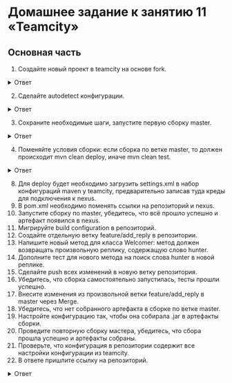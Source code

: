 # Домашнее задание к занятию 11 «Teamcity»   

## Основная часть   

1. Создайте новый проект в teamcity на основе fork.

<details>
<summary>Ответ</summary>
<br>

![Снимок экрана 2023-08-16 в 06 37 04](https://github.com/tomaevmax/devops-netology/assets/32243921/0ceee069-9120-49ff-99c3-5f9ae93748f2)   

![Снимок экрана 2023-08-16 в 06 39 44](https://github.com/tomaevmax/devops-netology/assets/32243921/f701d2f9-5301-490e-a02a-303f27819004)


</details>  

2. Сделайте autodetect конфигурации.

<details>
<summary>Ответ</summary>
<br>

![Снимок экрана 2023-08-16 в 06 41 03](https://github.com/tomaevmax/devops-netology/assets/32243921/e83d7d56-8cf4-43f6-be7a-e4a116f3c28b)

</details>  

   
3. Сохраните необходимые шаги, запустите первую сборку master.

<details>
<summary>Ответ</summary>
<br>

![Снимок экрана 2023-08-16 в 06 42 55](https://github.com/tomaevmax/devops-netology/assets/32243921/2c066c0e-fd44-4e4d-ac51-3176a174949c)

</details>  

4. Поменяйте условия сборки: если сборка по ветке master, то должен происходит mvn clean deploy, иначе mvn clean test.

<details>
<summary>Ответ</summary>
<br>

![Снимок экрана 2023-08-16 в 06 48 41](https://github.com/tomaevmax/devops-netology/assets/32243921/da652775-fc05-41d1-832b-c6fcb5ea9f13)

</details>  

8. Для deploy будет необходимо загрузить settings.xml в набор конфигураций maven у teamcity, предварительно записав туда креды для подключения к nexus.   
9. В pom.xml необходимо поменять ссылки на репозиторий и nexus.   
10. Запустите сборку по master, убедитесь, что всё прошло успешно и артефакт появился в nexus.   
11. Мигрируйте build configuration в репозиторий.   
12. Создайте отдельную ветку feature/add_reply в репозитории.   
13. Напишите новый метод для класса Welcomer: метод должен возвращать произвольную реплику, содержащую слово hunter.   
14. Дополните тест для нового метода на поиск слова hunter в новой реплике.   
15. Сделайте push всех изменений в новую ветку репозитория.   
16. Убедитесь, что сборка самостоятельно запустилась, тесты прошли успешно.   
17. Внесите изменения из произвольной ветки feature/add_reply в master через Merge.   
18. Убедитесь, что нет собранного артефакта в сборке по ветке master.   
19. Настройте конфигурацию так, чтобы она собирала .jar в артефакты сборки.   
20. Проведите повторную сборку мастера, убедитесь, что сбора прошла успешно и артефакты собраны.   
21. Проверьте, что конфигурация в репозитории содержит все настройки конфигурации из teamcity.  
22. В ответе пришлите ссылку на репозиторий.   

<details>
<summary>Ответ</summary>
<br>

[repositary](https://github.com/tomaevmax/example-playbook)   
</details>  
